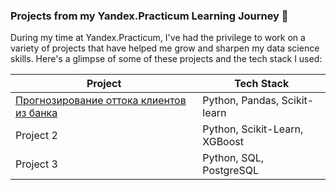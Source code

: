 ### Projects from my Yandex.Practicum Learning Journey 🚀

During my time at Yandex.Practicum, I've had the privilege to work on a variety of projects that have helped me grow and sharpen my data science skills. Here's a glimpse of some of these projects and the tech stack I used:

| Project           | Tech Stack                             |
|-------------------|----------------------------------------|
| [Прогнозирование оттока клиентов из банка](bank_clients_departure)        | Python, Pandas, Scikit-learn       |
| Project 2         | Python, Scikit-Learn, XGBoost          |
| Project 3         | Python, SQL, PostgreSQL                |
